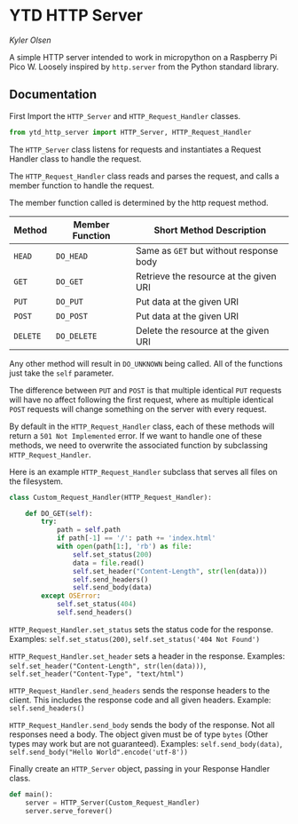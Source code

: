 # YTD HTTP Server
*Kyler Olsen*

A simple HTTP server intended to work in micropython on a Raspberry Pi Pico W.
Loosely inspired by `http.server` from the Python standard library.

## Documentation

First Import the `HTTP_Server` and `HTTP_Request_Handler` classes.

```python
from ytd_http_server import HTTP_Server, HTTP_Request_Handler
```

The `HTTP_Server` class listens for requests and instantiates a Request Handler
class to handle the request.

The `HTTP_Request_Handler` class reads and parses the request, and calls a
member function to handle the request.

The member function called is determined by the http request method.

| Method | Member Function | Short Method Description |
| --- | --- | --- |
| `HEAD` | `DO_HEAD` | Same as `GET` but without response body |
| `GET` | `DO_GET` | Retrieve the resource at the given URI |
| `PUT` | `DO_PUT` | Put data at the given URI |
| `POST` | `DO_POST` | Put data at the given URI |
| `DELETE` | `DO_DELETE` | Delete the resource at the given URI |

Any other method will result in `DO_UNKNOWN` being called.
All of the functions just take the `self` parameter.

The difference between `PUT` and `POST` is that multiple identical `PUT`
requests will have no affect following the first request, where as multiple
identical `POST` requests will change something on the server with
every request.

By default in the `HTTP_Request_Handler` class, each of these methods will
return a `501 Not Implemented` error. If we want to handle one of these
methods, we need to overwrite the associated function by subclassing
`HTTP_Request_Handler`.

Here is an example `HTTP_Request_Handler` subclass that serves all files on
the filesystem.

```python
class Custom_Request_Handler(HTTP_Request_Handler):

    def DO_GET(self):
        try:
            path = self.path
            if path[-1] == '/': path += 'index.html'
            with open(path[1:], 'rb') as file:
                self.set_status(200)
                data = file.read()
                self.set_header("Content-Length", str(len(data)))
                self.send_headers()
                self.send_body(data)
        except OSError:
            self.set_status(404)
            self.send_headers()
```

`HTTP_Request_Handler.set_status` sets the status code for the response.
Examples: `self.set_status(200)`, `self.set_status('404 Not Found')`

`HTTP_Request_Handler.set_header` sets a header in the response.
Examples: `self.set_header("Content-Length", str(len(data)))`,
`self.set_header("Content-Type", "text/html")`

`HTTP_Request_Handler.send_headers` sends the response headers to the client.
This includes the response code and all given headers.
Example: `self.send_headers()`

`HTTP_Request_Handler.send_body` sends the body of the response. Not all
responses need a body. The object given must be of type `bytes` (Other types
may work but are not guaranteed).
Examples: `self.send_body(data)`,
`self.send_body("Hello World".encode('utf-8'))`

Finally create an `HTTP_Server` object, passing in your Response Handler class.

```python
def main():
    server = HTTP_Server(Custom_Request_Handler)
    server.serve_forever()
```
